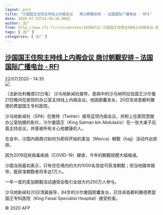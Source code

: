 ```yaml
---
layout: post
title: "沙国国王住院主持线上内阁会议   商讨朝觐安排 – 法国国际广播电台 - RFI"
date: 2020-07-22T14:56:20.000Z
author: 法广
from: http://www.rfi.fr//cn/contenu/20200722-沙国国王住院主持线上内阁会议-商讨朝觐安排
tags: [ 法广 ]
categories: [ 法广 ]
---
```

<!--1595429780000-->
[沙国国王住院主持线上内阁会议   商讨朝觐安排 – 法国国际广播电台 - RFI](http://www.rfi.fr//cn/contenu/20200722-%E6%B2%99%E5%9B%BD%E5%9B%BD%E7%8E%8B%E4%BD%8F%E9%99%A2%E4%B8%BB%E6%8C%81%E7%BA%BF%E4%B8%8A%E5%86%85%E9%98%81%E4%BC%9A%E8%AE%AE-%E5%95%86%E8%AE%A8%E6%9C%9D%E8%A7%90%E5%AE%89%E6%8E%92)
------

<div>
<div>22/07/2020 - 14:35</div><img src="https://s.rfi.fr/media/display/5a49b17a-cc22-11ea-9c86-005056bff430/w:310/p:16x9/int0010b.200722203503.jpg"><div class="t-content__body u-clearfix"><div class="m-interstitial"></div><p>（法新社利雅德22日电）    沙乌地新闻社报导，患病中的沙乌地阿拉伯国王沙尔曼21日晚间在医院的办公室主持线上内阁会议。他因胆囊发炎，20日住进首都利雅德的费瑟国王专科医院。</p><p>    沙乌地新闻社（SPA）在推特（Twitter）报导这项内阁会议，并附上在医院宽敞办公室拍摄的影片。沙尔曼国王（King Salman bin Abdulaziz）在一张大桌子后面主持会议，并感谢所有关心他健康的人。</p><p>    在会中，沙国内阁商讨如何为即将开始的麦加（Mecca）朝觐（hajj）活动作出安排。</p><p>    因为2019冠状病毒疾病（COVID-19）肆虐，今年的朝觐规模大幅缩减。</p><p>    沙国当局最初表示，只有住在境内的大约1000名信徒可获准朝觐；但当地媒体报导，能获准朝觐者将多达1万人。</p><p>    一年一度的麦加朝觐活动通常会吸引全球大约250万人参与。</p><p>    沙乌地新闻社20日清晨报导，84岁的沙尔曼因胆囊发炎，已住进首都利雅德费瑟国王专科医院（King Faisal Specialist Hospital）接受检查。 </p><p class="t-copyright">© 2020 AFP</p>        </div>
</div>
